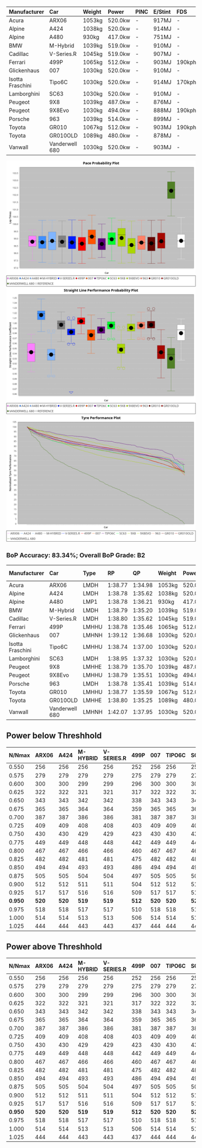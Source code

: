 | Manufacturer     | Car            | Weight | Power   | PINC    | E/Stint | FDS     |
|:-|:-|:-|:-|:-|:-|:-|
| Acura            | ARX06          | 1053kg | 520.0kw |    -    | 917MJ   |    -    |
| Alpine           | A424           | 1038kg | 520.0kw |    -    | 914MJ   |    -    |
| Alpine           | A480           | 930kg  | 417.0kw |    -    | 751MJ   |    -    |
| BMW              | M-Hybrid       | 1039kg | 519.0kw |    -    | 910MJ   |    -    |
| Cadillac         | V-Series.R     | 1045kg | 519.0kw |    -    | 907MJ   |    -    |
| Ferrari          | 499P           | 1065kg | 512.0kw |    -    | 903MJ   | 190kph  |
| Glickenhaus      | 007            | 1030kg | 520.0kw |    -    | 910MJ   |    -    |
| Isotta Fraschini | Tipo6C         | 1030kg | 520.0kw |    -    | 914MJ   | 170kph  |
| Lamborghini      | SC63           | 1030kg | 520.0kw |    -    | 910MJ   |    -    |
| Peugeot          | 9X8            | 1039kg | 487.0kw |    -    | 876MJ   |    -    |
| Peugeot          | 9X8Evo         | 1030kg | 494.0kw |    -    | 888MJ   | 190kph  |
| Porsche          | 963            | 1039kg | 514.0kw |    -    | 899MJ   |    -    |
| Toyota           | GR010          | 1067kg | 512.0kw |    -    | 903MJ   | 190kph  |
| Toyota           | GR010OLD       | 1089kg | 480.0kw |    -    | 878MJ   |    -    |
| Vanwall          | Vanderwell 680 | 1030kg | 520.0kw |    -    | 903MJ   |    -    |

![PACECHART](./IMG/AUTO.png)
![STRAIGHTLINEPERFORMANCECHART](./IMG/AUTO_sp.png)
![TYREPERFORMANCECHART](./IMG/AUTO_tw.png)

### BoP Accuracy: 83.34%; Overall BoP Grade: B2
| Manufacturer     | Car            | Type  | RP      | QP      | Weight | Power¹  | Threshhold | PINC    | Power²   | E/Stint | AVG Vmax  | FDS     | RDLC | L/Stint | BOP-Grade | Model Accuracy | Model Points | Match%  | SimDiff |
|:-|:-|:-|:-|:-|:-|:-|:-|:-|:-|:-|:-|:-|:-|:-|:-|:-|:-|:-|:-|
| Acura            | ARX06          | LMDH  | 1:38.77 | 1:34.98 | 1053kg | 520.0kw | 0.0kph     |    -    | 520.00kw |  917MJ  | 302.24kph |    -    | 1.01 | 29      | +D1       | 100.00%        | 995          | 68.73%  | #       |
| Alpine           | A424           | LMDH  | 1:38.78 | 1:35.62 | 1038kg | 520.0kw | 0.0kph     |    -    | 520.00kw |  914MJ  | 314.60kph |    -    | 1.01 | 29      | -A2       | 86.43%         | 618          | 94.27%  | #       |
| Alpine           | A480           | LMP1  | 1:38.78 | 1:36.21 |  930kg | 417.0kw | 0.0kph     |    -    | 417.00kw |  751MJ  | 297.94kph |    -    | 1.00 | 27      | ~A1       | 68.63%         | 967          | 100.00% | ±0.50s  |
| BMW              | M-Hybrid       | LMDH  | 1:38.79 | 1:35.20 | 1039kg | 519.0kw | 0.0kph     |    -    | 519.00kw |  910MJ  | 311.38kph |    -    | 1.01 | 29      | -B1       | 93.77%         | 1672         | 89.70%  | #       |
| Cadillac         | V-Series.R     | LMDH  | 1:38.80 | 1:35.62 | 1045kg | 519.0kw | 0.0kph     |    -    | 519.00kw |  907MJ  | 307.68kph |    -    | 1.01 | 29      | ~A1       | 83.12%         | 1921         | 97.54%  | ±0.95s  |
| Ferrari          | 499P           | LMHHU | 1:38.78 | 1:35.46 | 1065kg | 512.0kw | 0.0kph     |    -    | 512.00kw |  903MJ  | 310.13kph | 190kph  | 1.02 | 29      | ~A1       | 69.49%         | 1950         | 100.00% | ±1.48s  |
| Glickenhaus      | 007            | LMHNH | 1:39.12 | 1:36.68 | 1030kg | 520.0kw | 0.0kph     |    -    | 520.00kw |  910MJ  | 308.81kph |    -    | 0.96 | 29      | ~A1       | 89.50%         | 1518         | 100.00% | ±0.33s  |
| Isotta Fraschini | Tipo6C         | LMHHU | 1:38.74 | 1:37.00 | 1030kg | 520.0kw | 0.0kph     |    -    | 520.00kw |  914MJ  | 310.50kph | 170kph  | 1.08 | 29      | +C2       | 73.56%         | 64           | 73.11%  | #       |
| Lamborghini      | SC63           | LMDH  | 1:38.95 | 1:37.32 | 1030kg | 520.0kw | 0.0kph     |    -    | 520.00kw |  910MJ  | 311.56kph |    -    | 1.06 | 29      | +A2       | 95.82%         | 459          | 93.83%  | #       |
| Peugeot          | 9X8            | LMHHE | 1:38.79 | 1:35.70 | 1039kg | 487.0kw | 0.0kph     |    -    | 487.00kw |  876MJ  | 299.62kph |    -    | 1.02 | 29      | -A2       | 88.75%         | 2383         | 93.84%  | ±1.23s  |
| Peugeot          | 9X8Evo         | LMHHU | 1:38.79 | 1:35.51 | 1030kg | 494.0kw | 0.0kph     |    -    | 494.00kw |  888MJ  | 308.19kph | 190kph  | 1.02 | 29      | ~A1       | 66.97%         | 221          | 100.00% | #       |
| Porsche          | 963            | LMDH  | 1:38.78 | 1:35.41 | 1039kg | 514.0kw | 0.0kph     |    -    | 514.00kw |  899MJ  | 310.26kph |    -    | 1.01 | 29      | ~A1       | 81.02%         | 5243         | 97.78%  | ±0.88s  |
| Toyota           | GR010          | LMHHU | 1:38.77 | 1:35.59 | 1067kg | 512.0kw | 0.0kph     |    -    | 512.00kw |  903MJ  | 308.63kph | 190kph  | 1.02 | 29      | ~A1       | 73.70%         | 2701         | 100.00% | ±1.51s  |
| Toyota           | GR010OLD       | LMHHE | 1:38.80 | 1:35.25 | 1089kg | 480.0kw | 0.0kph     |    -    | 480.00kw |  878MJ  | 296.00kph |    -    | 1.01 | 29      | -B1       | 99.03%         | 1536         | 89.14%  | ±0.43s  |
| Vanwall          | Vanderwell 680 | LMHNH | 1:42.07 | 1:37.95 | 1030kg | 520.0kw | 0.0kph     |    -    | 520.00kw |  903MJ  | 301.43kph |    -    | 1.01 | 29      | +Ω2       | 97.01%         | 649          | -47.81% | ±0.96s  |

## Power below Threshhold
| N/Nmax    | ARX06   | A424    | M-HYBRID | V-SERIES.R | 499P    | 007     | TIPO6C  | SC63    | 9X8     | 9X8EVO  | 963     | GR010   | GR010OLD | VANDERWELL 680 | ​     | RPM      | A480    |
|:-|:-|:-|:-|:-|:-|:-|:-|:-|:-|:-|:-|:-|:-|:-|:-|:-|:-|
|  0.550    |  256    |  256    |  256     |  256       |  252    |  256    |  256    |  256    |  240    |  243    |  253    |  252    |  236     |  256           |  ​    |   --     |   -     |
|  0.575    |  279    |  279    |  279     |  279       |  275    |  279    |  279    |  279    |  262    |  266    |  276    |  275    |  258     |  279           |  ​    |   --     |   -     |
|  0.600    |  300    |  300    |  299     |  299       |  296    |  300    |  300    |  300    |  281    |  285    |  297    |  296    |  277     |  300           |  ​    |   --     |   -     |
|  0.625    |  322    |  322    |  321     |  321       |  317    |  322    |  322    |  322    |  301    |  305    |  318    |  317    |  297     |  322           |  ​    |   --     |   -     |
|  0.650    |  343    |  343    |  342     |  342       |  338    |  343    |  343    |  343    |  322    |  326    |  339    |  338    |  317     |  343           |  ​    |   --     |   -     |
|  0.675    |  365    |  365    |  364     |  364       |  359    |  365    |  365    |  365    |  342    |  347    |  361    |  359    |  337     |  365           |  ​    |   --     |   -     |
|  0.700    |  387    |  387    |  386     |  386       |  381    |  387    |  387    |  387    |  363    |  368    |  383    |  381    |  358     |  387           |  ​    |   --     |   -     |
|  0.725    |  409    |  409    |  408     |  408       |  403    |  409    |  409    |  409    |  383    |  389    |  404    |  403    |  378     |  409           |  ​    |   --     |   -     |
|  0.750    |  430    |  430    |  429     |  429       |  423    |  430    |  430    |  430    |  403    |  408    |  425    |  423    |  397     |  430           |  ​    |   --     |   -     |
|  0.775    |  449    |  449    |  448     |  448       |  442    |  449    |  449    |  449    |  421    |  427    |  444    |  442    |  415     |  449           |  ​    |  5000    |  245    |
|  0.800    |  467    |  467    |  466     |  466       |  460    |  467    |  467    |  467    |  437    |  444    |  462    |  460    |  431     |  467           |  ​    |  5500    |  289    |
|  0.825    |  482    |  482    |  481     |  481       |  475    |  482    |  482    |  482    |  452    |  458    |  477    |  475    |  445     |  482           |  ​    |  6000    |  323    |
|  0.850    |  494    |  494    |  493     |  493       |  486    |  494    |  494    |  494    |  463    |  469    |  488    |  486    |  456     |  494           |  ​    |  6500    |  365    |
|  0.875    |  505    |  505    |  504     |  504       |  497    |  505    |  505    |  505    |  473    |  479    |  499    |  497    |  466     |  505           |  ​    |  7000    |  408    |
|  0.900    |  512    |  512    |  511     |  511       |  504    |  512    |  512    |  512    |  479    |  486    |  506    |  504    |  472     |  512           |  ​    |  7500    |  418    |
|  0.925    |  517    |  517    |  516     |  516       |  509    |  517    |  517    |  517    |  484    |  491    |  511    |  509    |  477     |  517           |  ​    |  8000    |  414    |
| **0.950** | **520** | **520** | **519**  | **519**    | **512** | **520** | **520** | **520** | **487** | **494** | **514** | **512** | **480**  | **520**        | **​** | **8500** | **417** |
|  0.975    |  518    |  518    |  517     |  517       |  510    |  518    |  518    |  518    |  485    |  492    |  512    |  510    |  478     |  518           |  ​    |  9000    |  209    |
|  1.000    |  514    |  514    |  513     |  513       |  506    |  514    |  514    |  514    |  482    |  489    |  508    |  506    |  475     |  514           |  ​    |   --     |   -     |
|  1.025    |  444    |  444    |  443     |  443       |  437    |  444    |  444    |  444    |  416    |  422    |  439    |  437    |  410     |  444           |  ​    |   --     |   -     |

## Power above Threshhold
| N/Nmax    | ARX06   | A424    | M-HYBRID | V-SERIES.R | 499P    | 007     | TIPO6C  | SC63    | 9X8     | 9X8EVO  | 963     | GR010   | GR010OLD | VANDERWELL 680 | ​     | RPM      | A480    |
|:-|:-|:-|:-|:-|:-|:-|:-|:-|:-|:-|:-|:-|:-|:-|:-|:-|:-|
|  0.550    |  256    |  256    |  256     |  256       |  252    |  256    |  256    |  256    |  240    |  243    |  253    |  252    |  236     |  256           |  ​    |   --     |   -     |
|  0.575    |  279    |  279    |  279     |  279       |  275    |  279    |  279    |  279    |  262    |  266    |  276    |  275    |  258     |  279           |  ​    |   --     |   -     |
|  0.600    |  300    |  300    |  299     |  299       |  296    |  300    |  300    |  300    |  281    |  285    |  297    |  296    |  277     |  300           |  ​    |   --     |   -     |
|  0.625    |  322    |  322    |  321     |  321       |  317    |  322    |  322    |  322    |  301    |  305    |  318    |  317    |  297     |  322           |  ​    |   --     |   -     |
|  0.650    |  343    |  343    |  342     |  342       |  338    |  343    |  343    |  343    |  322    |  326    |  339    |  338    |  317     |  343           |  ​    |   --     |   -     |
|  0.675    |  365    |  365    |  364     |  364       |  359    |  365    |  365    |  365    |  342    |  347    |  361    |  359    |  337     |  365           |  ​    |   --     |   -     |
|  0.700    |  387    |  387    |  386     |  386       |  381    |  387    |  387    |  387    |  363    |  368    |  383    |  381    |  358     |  387           |  ​    |   --     |   -     |
|  0.725    |  409    |  409    |  408     |  408       |  403    |  409    |  409    |  409    |  383    |  389    |  404    |  403    |  378     |  409           |  ​    |   --     |   -     |
|  0.750    |  430    |  430    |  429     |  429       |  423    |  430    |  430    |  430    |  403    |  408    |  425    |  423    |  397     |  430           |  ​    |   --     |   -     |
|  0.775    |  449    |  449    |  448     |  448       |  442    |  449    |  449    |  449    |  421    |  427    |  444    |  442    |  415     |  449           |  ​    |  5000    |  245    |
|  0.800    |  467    |  467    |  466     |  466       |  460    |  467    |  467    |  467    |  437    |  444    |  462    |  460    |  431     |  467           |  ​    |  5500    |  289    |
|  0.825    |  482    |  482    |  481     |  481       |  475    |  482    |  482    |  482    |  452    |  458    |  477    |  475    |  445     |  482           |  ​    |  6000    |  323    |
|  0.850    |  494    |  494    |  493     |  493       |  486    |  494    |  494    |  494    |  463    |  469    |  488    |  486    |  456     |  494           |  ​    |  6500    |  365    |
|  0.875    |  505    |  505    |  504     |  504       |  497    |  505    |  505    |  505    |  473    |  479    |  499    |  497    |  466     |  505           |  ​    |  7000    |  408    |
|  0.900    |  512    |  512    |  511     |  511       |  504    |  512    |  512    |  512    |  479    |  486    |  506    |  504    |  472     |  512           |  ​    |  7500    |  418    |
|  0.925    |  517    |  517    |  516     |  516       |  509    |  517    |  517    |  517    |  484    |  491    |  511    |  509    |  477     |  517           |  ​    |  8000    |  414    |
| **0.950** | **520** | **520** | **519**  | **519**    | **512** | **520** | **520** | **520** | **487** | **494** | **514** | **512** | **480**  | **520**        | **​** | **8500** | **417** |
|  0.975    |  518    |  518    |  517     |  517       |  510    |  518    |  518    |  518    |  485    |  492    |  512    |  510    |  478     |  518           |  ​    |  9000    |  209    |
|  1.000    |  514    |  514    |  513     |  513       |  506    |  514    |  514    |  514    |  482    |  489    |  508    |  506    |  475     |  514           |  ​    |   --     |   -     |
|  1.025    |  444    |  444    |  443     |  443       |  437    |  444    |  444    |  444    |  416    |  422    |  439    |  437    |  410     |  444           |  ​    |   --     |   -     |
